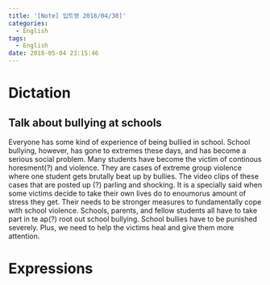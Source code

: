 ```yaml
---
title: '[Note] 입트영 2018/04/30]'
categories:
  - English
tags:
  - English
date: 2018-05-04 23:15:46
---
```


# Dictation
## Talk about bullying at schools

Everyone has some kind of experience of being bullied in school. School bullying, however, has gone to extremes these days, and has become a serious social problem. Many students have become the victim of continous horesment(?) and violence. They are cases of extreme group violence where one student gets brutally beat up by bullies. The video clips of these cases that are posted up (?) parling and shocking. It is a specially said when some victims decide to take their own lives do to enoumorus amount of stress they get. Their needs to be stronger measures to fundamentally cope with school violence. Schools, parents, and fellow students all have to take part in te ap(?) root out school bullying. School bullies have to be punished severely. Plus, we need to help the victims heal and give them more attention.

# Expressions